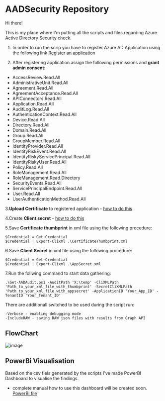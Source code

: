 # AADSecurity Repository

Hi there!

This is my place where I'm putting all the scripts and  files regarding Azure Active Directory Security check.

1. In order to run the scrip you have to register Azure AD Application using the following link [Register an application](https://portal.azure.com/#view/Microsoft_AAD_RegisteredApps/CreateApplicationBlade/quickStartType~/null/isMSAApp~/false)

3. After registering application assign the following permissions and **grant admin consent**:
- AccessReview.Read.All
- AdministrativeUnit.Read.All
- Agreement.Read.All
- AgreementAcceptance.Read.All
- APIConnectors.Read.All
- Application.Read.All
- AuditLog.Read.All
- AuthenticationContext.Read.All
- Device.Read.All
- Directory.Read.All
- Domain.Read.All
- Group.Read.All
- GroupMember.Read.All
- IdentityProvider.Read.All
- IdentityRiskEvent.Read.All
- IdentityRiskyServicePrincipal.Read.All
- IdentityRiskyUser.Read.All
- Policy.Read.All
- RoleManagement.Read.All
- RoleManagement.Read.Directory
- SecurityEvents.Read.All
- ServicePrincipalEndpoint.Read.All
- User.Read.All
- UserAuthenticationMethod.Read.All

3.**Upload Certificate** to registered application - [how to do this](https://learn.microsoft.com/en-us/azure/active-directory/develop/howto-create-service-principal-portal#option-1-upload-a-certificate)

4.Create **Client secret** - [how to do this](https://learn.microsoft.com/en-us/azure/active-directory/develop/quickstart-register-app#add-a-client-secret)

5.Save **Certificate thumbprint** in xml file using the following procedure:
	
	$Credential = Get-Credential
	$Credential | Export-Clixml .\CertificateThumbprint.xml


6.Save **Client Secret** in xml file using the following procedure:

	$Credential = Get-Credential
	$Credential | Export-Clixml .\AppSecret.xml

7.Run the follwing command to start data gathering:

	.\Get-AADAudit.ps1 -AuditPath 'X:\temp' -CliXMLPath 'Path_to_your_xml_file_with_thumbprint' -SecretCliXMLPath 'Path_to_your_xml_file_with_appsecret' -ApplicationID 'Your_App_ID' -TenantID 'Your_Tenant_ID'

There are additionall switched to be used during the script run:

	-Verbose - enabling debugging mode
	-IncludeRAW - saving RAW json files with results from Graph API

## FlowChart
![image](https://user-images.githubusercontent.com/56112893/203147859-5588e0ce-80a3-4459-b35f-9c0f8c84ac42.png)

## PowerBi Visualisation
Based on the csv fiels generated by the scripts I've made PowerBI Dashboard to visualise the findings. 
- complete manual how to use this dashboard will be created soon. 
[PowerBi file](https://github.com/przybylskirobert/AADSecurity/tree/main/PowerBI)

